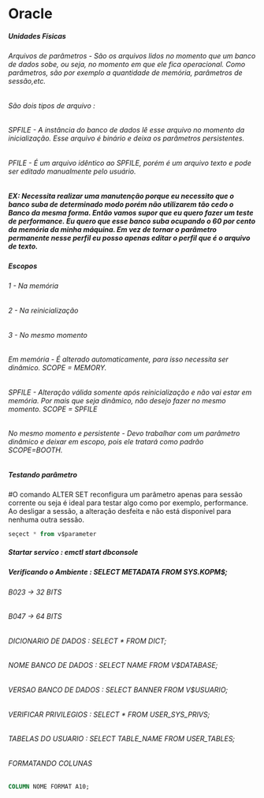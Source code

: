 # Oracle


##### Unidades Físicas
###### Arquivos de parâmetros - São os arquivos lidos no momento que um banco de dados sobe, ou seja, no momento em que ele fica operacional. Como parâmetros, são por exemplo a quantidade de memória, parâmetros de sessão,etc.

###### São dois tipos de arquivo :
###### SPFILE - A instância do banco de dados lê esse arquivo no momento da inicialização. Esse arquivo é binário e deixa os parâmetros persistentes.

###### PFILE - É um arquivo idêntico ao SPFILE, porém é um arquivo texto e pode ser editado manualmente pelo usuário.

##### EX:  Necessita realizar uma manutenção porque eu necessito que o banco suba de determinado modo porém não utilizarem tão cedo o Banco da mesma forma. Então vamos supor que eu quero fazer um teste de performance. Eu quero que esse banco suba ocupando o 60 por cento da memória da minha máquina. Em vez de tornar o parâmetro permanente nesse perfil eu posso apenas editar o perfil que é o arquivo de texto.

##### Escopos
###### 1 - Na memória
###### 2 - Na reinicialização
###### 3 - No mesmo momento

######  Em memória - É alterado automaticamente, para isso necessita ser dinâmico. SCOPE = MEMORY.
###### SPFILE - Alteração válida somente após reinicialização e não vai estar em memória. Por mais que seja dinâmico, não desejo fazer no mesmo momento. SCOPE = SPFILE
###### No mesmo momento e persistente - Devo trabalhar com um parâmetro dinâmico e deixar em escopo, pois ele tratará como padrão SCOPE=BOOTH.

##### Testando parâmetro
#O comando ALTER SET reconfigura  um parâmetro apenas para sessão corrente ou seja é ideal para testar algo como por exemplo, performance. Ao  desligar a sessão, a alteração desfeita e não está disponível para nenhuma outra sessão.
```sql
seçect * from v$parameter

```


##### Startar servico : emctl start  dbconsole  
##### Verificando o Ambiente : SELECT METADATA FROM SYS.KOPM$;
###### B023 -> 32 BITS
###### B047 -> 64 BITS
###### DICIONARIO DE DADOS : SELECT * FROM DICT;
###### NOME BANCO DE DADOS : SELECT NAME  FROM V$DATABASE;
###### VERSAO BANCO DE DADOS : SELECT BANNER  FROM V$USUARIO;
###### VERIFICAR PRIVILEGIOS : SELECT *  FROM USER_SYS_PRIVS;
###### TABELAS DO USUARIO : SELECT  TABLE_NAME  FROM USER_TABLES;
###### FORMATANDO COLUNAS
 ```sql
 COLUMN NOME FORMAT A10;

  ```
